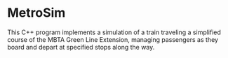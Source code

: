 # MetroSim
This C++ program implements a simulation of a train traveling a simplified course of the MBTA Green Line Extension, managing passengers as they board and depart at specified stops along the way.
